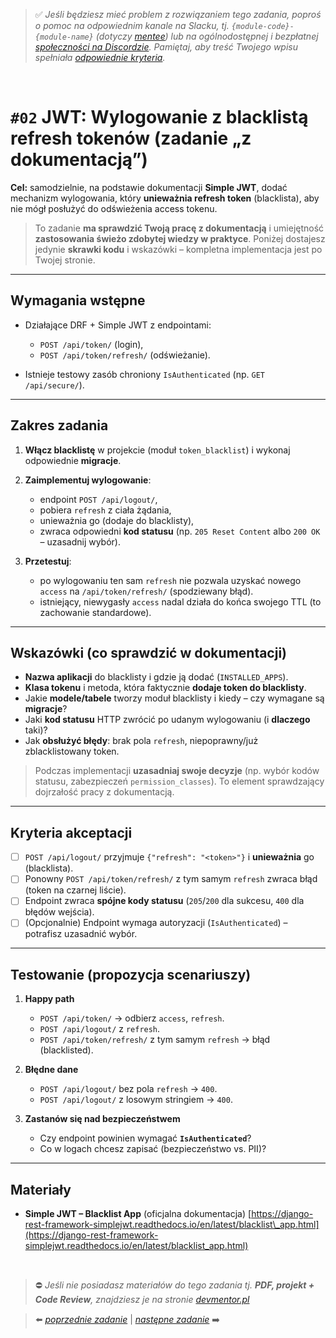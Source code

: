 > :white_check_mark: *Jeśli będziesz mieć problem z rozwiązaniem tego zadania, poproś o pomoc na odpowiednim kanale na Slacku, tj. `{module-code}-{module-name}` (dotyczy [mentee](https://devmentor.pl/mentoring-javascript/)) lub na ogólnodostępnej i bezpłatnej [społeczności na Discordzie](https://devmentor.pl/discord). Pamiętaj, aby treść Twojego wpisu spełniała [odpowiednie kryteria](https://devmentor.pl/jak-prosic-o-pomoc/).*

&nbsp;
 

# `#02` JWT: Wylogowanie z blacklistą refresh tokenów (zadanie „z dokumentacją”)

**Cel:** samodzielnie, na podstawie dokumentacji **Simple JWT**, dodać mechanizm wylogowania, który **unieważnia refresh token** (blacklista), aby nie mógł posłużyć do odświeżenia access tokenu.

> To zadanie **ma sprawdzić Twoją pracę z dokumentacją** i umiejętność **zastosowania świeżo zdobytej wiedzy w praktyce**. Poniżej dostajesz jedynie **skrawki kodu** i wskazówki – kompletna implementacja jest po Twojej stronie.

---

## Wymagania wstępne

* Działające DRF + Simple JWT z endpointami:

  * `POST /api/token/` (login),
  * `POST /api/token/refresh/` (odświeżanie).
* Istnieje testowy zasób chroniony `IsAuthenticated` (np. `GET /api/secure/`).

---

## Zakres zadania

1. **Włącz blacklistę** w projekcie (moduł `token_blacklist`) i wykonaj odpowiednie **migracje**.
2. **Zaimplementuj wylogowanie**:

   * endpoint `POST /api/logout/`,
   * pobiera `refresh` z ciała żądania,
   * unieważnia go (dodaje do blacklisty),
   * zwraca odpowiedni **kod statusu** (np. `205 Reset Content` albo `200 OK` – uzasadnij wybór).
3. **Przetestuj**:

   * po wylogowaniu ten sam `refresh` nie pozwala uzyskać nowego `access` na `/api/token/refresh/` (spodziewany błąd).
   * istniejący, niewygasły `access` nadal działa do końca swojego TTL (to zachowanie standardowe).


---

## Wskazówki (co sprawdzić w dokumentacji)

* **Nazwa aplikacji** do blacklisty i gdzie ją dodać (`INSTALLED_APPS`).
* **Klasa tokenu** i metoda, która faktycznie **dodaje token do blacklisty**.
* Jakie **modele/tabele** tworzy moduł blacklisty i kiedy – czy wymagane są **migracje**?
* Jaki **kod statusu** HTTP zwrócić po udanym wylogowaniu (i **dlaczego** taki)?
* Jak **obsłużyć błędy**: brak pola `refresh`, niepoprawny/już zblacklistowany token.

> Podczas implementacji **uzasadniaj swoje decyzje** (np. wybór kodów statusu, zabezpieczeń `permission_classes`). To element sprawdzający dojrzałość pracy z dokumentacją.

---

## Kryteria akceptacji

* [ ] `POST /api/logout/` przyjmuje `{"refresh": "<token>"}` i **unieważnia** go (blacklista).
* [ ] Ponowny `POST /api/token/refresh/` z tym samym `refresh` zwraca błąd (token na czarnej liście).
* [ ] Endpoint zwraca **spójne kody statusu** (`205`/`200` dla sukcesu, `400` dla błędów wejścia).
* [ ] (Opcjonalnie) Endpoint wymaga autoryzacji (`IsAuthenticated`) – potrafisz uzasadnić wybór.

---

## Testowanie (propozycja scenariuszy)

1. **Happy path**

   * `POST /api/token/` → odbierz `access`, `refresh`.
   * `POST /api/logout/` z `refresh`.
   * `POST /api/token/refresh/` z tym samym `refresh` → błąd (blacklisted).

2. **Błędne dane**

   * `POST /api/logout/` bez pola `refresh` → `400`.
   * `POST /api/logout/` z losowym stringiem → `400`.

3. **Zastanów się nad bezpieczeństwem**

   * Czy endpoint powinien wymagać **`IsAuthenticated`**?
   * Co w logach chcesz zapisać (bezpieczeństwo vs. PII)?

---

## Materiały 

* **Simple JWT – Blacklist App** (oficjalna dokumentacja)
  [https://django-rest-framework-simplejwt.readthedocs.io/en/latest/blacklist\_app.html](https://django-rest-framework-simplejwt.readthedocs.io/en/latest/blacklist_app.html)


&nbsp;
> :no_entry: *Jeśli nie posiadasz materiałów do tego zadania tj. **PDF, projekt + Code Review**, znajdziesz je na stronie [devmentor.pl](https://devmentor.pl/workshop-{module-name})*

> :arrow_left: [*poprzednie zadanie*](./../01) | [*następne zadanie*](./../03) :arrow_right:
